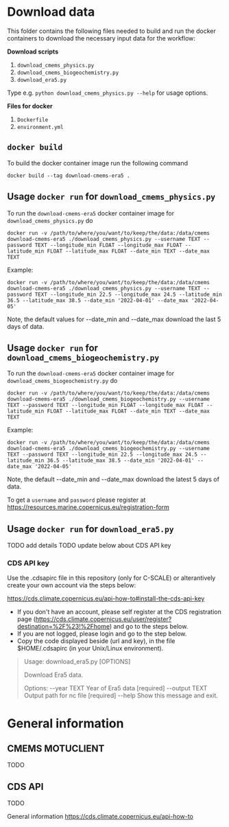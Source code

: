 # Download data
This folder contains the following files needed to build and run the docker
containers to download the necessary input data for the workflow:

**Download scripts**
1. `download_cmems_physics.py`
2. `download_cmems_biogeochemistry.py`
3. `download_era5.py`

Type e.g. `python download_cmems_physics.py --help` for usage options.

**Files for docker**
1. `Dockerfile`
2. `environment.yml`

## `docker build`
To build the docker container image run the following command
  
    docker build --tag download-cmems-era5 .

## Usage `docker run` for `download_cmems_physics.py`
To run the `download-cmems-era5` docker container image for `download_cmems_physics.py` do

    docker run -v /path/to/where/you/want/to/keep/the/data:/data/cmems download-cmems-era5 ./download_cmems_physics.py --username TEXT --password TEXT --longitude_min FLOAT --longitude_max FLOAT --latitude_min FLOAT --latitude_max FLOAT --date_min TEXT --date_max TEXT

Example:

    docker run -v /path/to/where/you/want/to/keep/the/data:/data/cmems download-cmems-era5 ./download_cmems_physics.py --username TEXT --password TEXT --longitude_min 22.5 --longitude_max 24.5 --latitude_min 36.5 --latitude_max 38.5 --date_min '2022-04-01' --date_max '2022-04-05'

Note, the default values for --date_min and --date_max download the last 5 days of data.
  
## Usage `docker run` for `download_cmems_biogeochemistry.py`
To run the `download-cmems-era5` docker container image for `download_cmems_biogeochemistry.py` do

    docker run -v /path/to/where/you/want/to/keep/the/data:/data/cmems download-cmems-era5 ./download_cmems_biogeochemistry.py --username TEXT --password TEXT --longitude_min FLOAT --longitude_max FLOAT --latitude_min FLOAT --latitude_max FLOAT --date_min TEXT --date_max TEXT

Example:

    docker run -v /path/to/where/you/want/to/keep/the/data:/data/cmems download-cmems-era5 ./download_cmems_biogeochemistry.py --username TEXT --password TEXT --longitude_min 22.5 --longitude_max 24.5 --latitude_min 36.5 --latitude_max 38.5 --date_min '2022-04-01' --date_max '2022-04-05'
  
Note, the default --date_min and --date_max download the latest 5 days of data.

To get a `username` and `password` please register at https://resources.marine.copernicus.eu/registration-form

## Usage `docker run` for `download_era5.py`
TODO add details
TODO update below about CDS API key

### CDS API key
Use the .cdsapirc file in this repository (only for C-SCALE) or alterantively create your own account via the steps below:

https://cds.climate.copernicus.eu/api-how-to#install-the-cds-api-key
- If you don't have an account, please self register at the CDS registration page (https://cds.climate.copernicus.eu/user/register?destination=%2F%23!%2Fhome) and go to the steps below.
- If you are not logged, please login and go to the step below.
- Copy the code displayed beside (url and key), in the file $HOME/.cdsapirc (in your Unix/Linux environment).


> Usage: download_era5.py [OPTIONS]
> 
> Download Era5 data.
>
> Options:
>   --year TEXT    Year of Era5 data  [required]
>   --output TEXT  Output path for nc file  [required]
>   --help         Show this message and exit.



# General information

## CMEMS MOTUCLIENT
TODO

## CDS API
TODO

General information
https://cds.climate.copernicus.eu/api-how-to 

